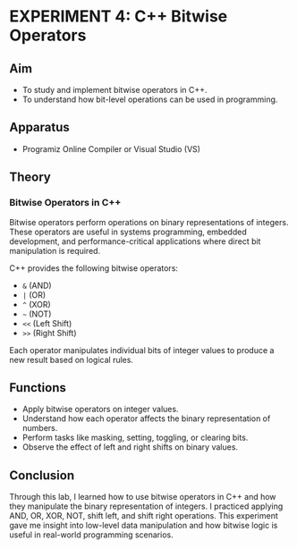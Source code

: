# EXPERIMENT 4: C++ Bitwise Operators

## Aim
- To study and implement bitwise operators in C++.
- To understand how bit-level operations can be used in programming.

## Apparatus
- Programiz Online Compiler or Visual Studio (VS)

## Theory

### Bitwise Operators in C++
Bitwise operators perform operations on binary representations of integers. These operators are useful in systems programming, embedded development, and performance-critical applications where direct bit manipulation is required.

C++ provides the following bitwise operators:
- `&` (AND)
- `|` (OR)
- `^` (XOR)
- `~` (NOT)
- `<<` (Left Shift)
- `>>` (Right Shift)

Each operator manipulates individual bits of integer values to produce a new result based on logical rules.

## Functions

- Apply bitwise operators on integer values.
- Understand how each operator affects the binary representation of numbers.
- Perform tasks like masking, setting, toggling, or clearing bits.
- Observe the effect of left and right shifts on binary values.

## Conclusion
Through this lab, I learned how to use bitwise operators in C++ and how they manipulate the binary representation of integers. I practiced applying AND, OR, XOR, NOT, shift left, and shift right operations. This experiment gave me insight into low-level data manipulation and how bitwise logic is useful in real-world programming scenarios.
